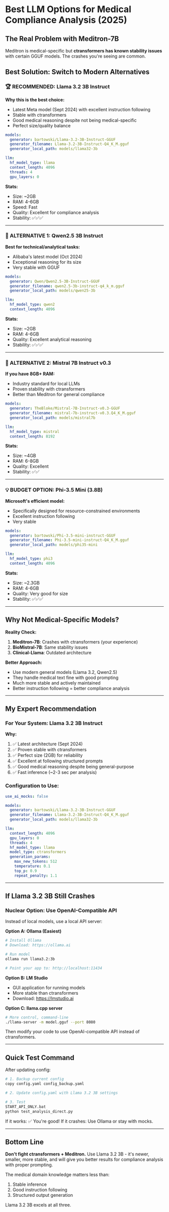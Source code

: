 # Best LLM Options for Medical Compliance Analysis (2025)

## The Real Problem with Meditron-7B
Meditron is medical-specific but **ctransformers has known stability issues** with certain GGUF models. The crashes you're seeing are common.

## Best Solution: Switch to Modern Alternatives

### 🏆 RECOMMENDED: Llama 3.2 3B Instruct
**Why this is the best choice:**
- Latest Meta model (Sept 2024) with excellent instruction following
- Stable with ctransformers
- Good medical reasoning despite not being medical-specific
- Perfect size/quality balance

```yaml
models:
  generator: bartowski/Llama-3.2-3B-Instruct-GGUF
  generator_filename: Llama-3.2-3B-Instruct-Q4_K_M.gguf
  generator_local_path: models/llama32-3b

llm:
  hf_model_type: llama
  context_length: 4096
  threads: 4
  gpu_layers: 0
```

**Stats:**
- Size: ~2GB
- RAM: 4-6GB
- Speed: Fast
- Quality: Excellent for compliance analysis
- Stability: ✅✅✅

---

### 🥈 ALTERNATIVE 1: Qwen2.5 3B Instruct
**Best for technical/analytical tasks:**
- Alibaba's latest model (Oct 2024)
- Exceptional reasoning for its size
- Very stable with GGUF

```yaml
models:
  generator: Qwen/Qwen2.5-3B-Instruct-GGUF
  generator_filename: qwen2.5-3b-instruct-q4_k_m.gguf
  generator_local_path: models/qwen25-3b

llm:
  hf_model_type: qwen2
  context_length: 4096
```

**Stats:**
- Size: ~2GB
- RAM: 4-6GB
- Quality: Excellent analytical reasoning
- Stability: ✅✅✅

---

### 🥉 ALTERNATIVE 2: Mistral 7B Instruct v0.3
**If you have 8GB+ RAM:**
- Industry standard for local LLMs
- Proven stability with ctransformers
- Better than Meditron for general compliance

```yaml
models:
  generator: TheBloke/Mistral-7B-Instruct-v0.3-GGUF
  generator_filename: mistral-7b-instruct-v0.3.Q4_K_M.gguf
  generator_local_path: models/mistral7b

llm:
  hf_model_type: mistral
  context_length: 8192
```

**Stats:**
- Size: ~4GB
- RAM: 6-8GB
- Quality: Excellent
- Stability: ✅✅

---

### 💡 BUDGET OPTION: Phi-3.5 Mini (3.8B)
**Microsoft's efficient model:**
- Specifically designed for resource-constrained environments
- Excellent instruction following
- Very stable

```yaml
models:
  generator: bartowski/Phi-3.5-mini-instruct-GGUF
  generator_filename: Phi-3.5-mini-instruct-Q4_K_M.gguf
  generator_local_path: models/phi35-mini

llm:
  hf_model_type: phi3
  context_length: 4096
```

**Stats:**
- Size: ~2.3GB
- RAM: 4-6GB
- Quality: Very good for size
- Stability: ✅✅✅

---

## Why Not Medical-Specific Models?

**Reality Check:**
1. **Meditron-7B**: Crashes with ctransformers (your experience)
2. **BioMistral-7B**: Same stability issues
3. **Clinical-Llama**: Outdated architecture

**Better Approach:**
- Use modern general models (Llama 3.2, Qwen2.5)
- They handle medical text fine with good prompting
- Much more stable and actively maintained
- Better instruction following = better compliance analysis

---

## My Expert Recommendation

### For Your System: **Llama 3.2 3B Instruct**

**Why:**
1. ✅ Latest architecture (Sept 2024)
2. ✅ Proven stable with ctransformers
3. ✅ Perfect size (2GB) for reliability
4. ✅ Excellent at following structured prompts
5. ✅ Good medical reasoning despite being general-purpose
6. ✅ Fast inference (~2-3 sec per analysis)

### Configuration to Use:

```yaml
use_ai_mocks: false

models:
  generator: bartowski/Llama-3.2-3B-Instruct-GGUF
  generator_filename: Llama-3.2-3B-Instruct-Q4_K_M.gguf
  generator_local_path: models/llama32-3b

llm:
  context_length: 4096
  gpu_layers: 0
  threads: 4
  hf_model_type: llama
  model_type: ctransformers
  generation_params:
    max_new_tokens: 512
    temperature: 0.1
    top_p: 0.9
    repeat_penalty: 1.1
```

---

## If Llama 3.2 3B Still Crashes

### Nuclear Option: Use OpenAI-Compatible API

Instead of local models, use a local API server:

**Option A: Ollama (Easiest)**
```bash
# Install Ollama
# Download: https://ollama.ai

# Run model
ollama run llama3.2:3b

# Point your app to: http://localhost:11434
```

**Option B: LM Studio**
- GUI application for running models
- More stable than ctransformers
- Download: https://lmstudio.ai

**Option C: llama.cpp server**
```bash
# More control, command-line
./llama-server -m model.gguf --port 8080
```

Then modify your code to use OpenAI-compatible API instead of ctransformers.

---

## Quick Test Command

After updating config:
```bash
# 1. Backup current config
copy config.yaml config_backup.yaml

# 2. Update config.yaml with Llama 3.2 3B settings

# 3. Test
START_API_ONLY.bat
python test_analysis_direct.py
```

If it works: ✅ You're good!
If it crashes: Use Ollama or stay with mocks.

---

## Bottom Line

**Don't fight ctransformers + Meditron.** Use Llama 3.2 3B - it's newer, smaller, more stable, and will give you better results for compliance analysis with proper prompting.

The medical domain knowledge matters less than:
1. Stable inference
2. Good instruction following
3. Structured output generation

Llama 3.2 3B excels at all three.
